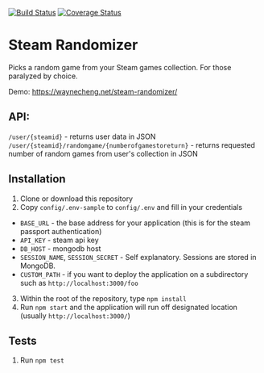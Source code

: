 [![Build Status](https://travis-ci.org/welps/steam-randomizer.svg?branch=master)](https://travis-ci.org/welps/steam-randomizer) [![Coverage Status](https://coveralls.io/repos/welps/steam-randomizer/badge.svg?branch=master&service=github)](https://coveralls.io/github/welps/steam-randomizer?branch=master)

# Steam Randomizer
Picks a random game from your Steam games collection. For those paralyzed by choice.

Demo: https://waynecheng.net/steam-randomizer/

## API:
`/user/{steamid}` - returns user data in JSON
`/user/{steamid}/randomgame/{numberofgamestoreturn}` - returns requested number of random games from user's collection in JSON

## Installation

1. Clone or download this repository
2. Copy `config/.env-sample` to `config/.env` and fill in your credentials
  * `BASE_URL` - the base address for your application (this is for the steam passport authentication)
  * `API_KEY` - steam api key
  * `DB_HOST` - mongodb host
  * `SESSION_NAME`, `SESSION_SECRET` - Self explanatory. Sessions are stored in MongoDB.
  * `CUSTOM_PATH` - if you want to deploy the application on a subdirectory such as `http://localhost:3000/foo`
3. Within the root of the repository, type `npm install`
4. Run `npm start` and the application will run off designated location (usually `http://localhost:3000/`)

## Tests

1. Run `npm test`
